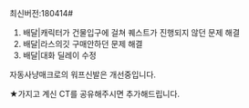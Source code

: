 최신버전:180414#
1. 배달|캐릭터가 건물입구에 걸쳐 퀘스트가 진행되지 않던 문제 해결
2. 배달|라스의깃 구매안하던 문제 해결
3. 배달|대화 딜레이 수정

자동사냥매크로의 워프신발은 개선중입니다.

★가지고 계신 CT를 공유해주시면 추가해드립니다.
